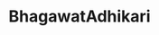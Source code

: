 ---
title: BhagawatAdhikari
github: https://github.com/BhagawatAdhikari
mode: dark
transition: 1s
score: 70.1
archetype:
- Descriptive
---